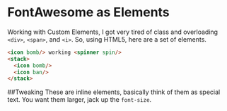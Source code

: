 # FontAwesome as Elements
Working with Custom Elements, I got very tired of class and overloading
`<div>`, `<span>`, and `<i>`. So, using HTML5, here are a set of elements.

```html
<icon bomb/> working <spinner spin/>
<stack>
  <icon bomb/>
  <icon ban/>
</stack>
```

##Tweaking
These are inline elements, basically think of them as special text. You want
them larger, jack up the `font-size`.
